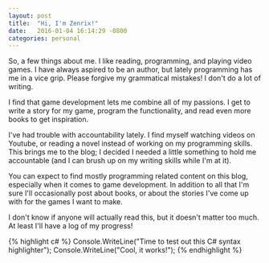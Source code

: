 ```yaml
---
layout: post
title:  "Hi, I'm Zenrix!"
date:   2016-01-04 16:14:29 -0800
categories: personal
---
```

So, a few things about me. I like reading, programming, and playing video games. I have always aspired to be an author, but lately programming has me in a vice grip. Please forgive my grammatical mistakes! I don't do a lot of writing.

I find that game development lets me combine all of my passions. I get to write a story for my game, program the functionality, and read even more books to get inspiration.

I've had trouble with accountability lately. I find myself watching videos on Youtube, or reading a novel instead of working on my programming skills. This brings me to the blog; I decided I needed a little something to hold me accountable (and I can brush up on my writing skills while I'm at it).

You can expect to find mostly programming related content on this blog, especially when it comes to game development. In addition to all that I'm sure I'll occasionally post about books, or about the stories I've come up with for the games I want to make.

I don't know if anyone will actually read this, but it doesn't matter too much. At least I'll have a log of my progress!

{% highlight c# %}
Console.WriteLine("Time to test out this C# syntax highlighter");
Console.WriteLine("Cool, it works!");
{% endhighlight %}
